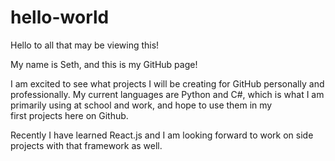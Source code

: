 # hello-world

Hello to all that may be viewing this!

My name is Seth, and this is my GitHub page!

I am excited to see what projects I will be creating for GitHub personally and professionally.
My current languages are Python and C#, which is what I am primarily using at school and work, and hope to use them in my  
first projects here on Github.

Recently I have learned React.js and I am looking forward to work on side projects with that framework as well.

